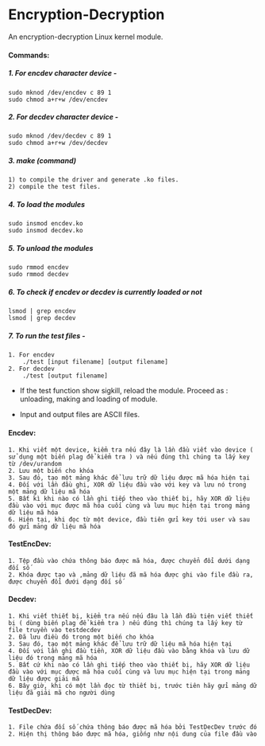 # Encryption-Decryption
An encryption-decryption Linux kernel module.

#### Commands: 

##### 1. For encdev character device -
	sudo mknod /dev/encdev c 89 1
	sudo chmod a+r+w /dev/encdev
	
##### 2. For decdev character device -
	sudo mknod /dev/decdev c 89 1
	sudo chmod a+r+w /dev/decdev
  
##### 3. make (command)
	1) to compile the driver and generate .ko files.
	2) compile the test files.
	
##### 4. To load the modules
	sudo insmod encdev.ko
	sudo insmod decdev.ko
	
##### 5. To unload the modules
	sudo rmmod encdev
	sudo rmmod decdev 

##### 6. To check if encdev or decdev is currently loaded or not
	lsmod | grep encdev
	lsmod | grep decdev
	
##### 7. To run the test files -
	1. For encdev
        ./test [input filename] [output filename]
	2. For decdev
        ./test [output filename]
	
- If the test function show sigkill, reload the module.
Proceed as : unloading, making and loading of module.

- Input and output files are ASCII files.

#### Encdev:
	1. Khi viết một device, kiểm tra nếu đây là lần đầu viết vào device ( sử dụng một biến plag để kiểm tra ) và nếu đúng thì chúng ta lấy key từ /dev/urandom
	2. Lưu một biến cho khóa
	3. Sau đó, tạo một mảng khác để lưu trữ dữ liệu được mã hóa hiện tại
	4. Đối với lần đầu ghi, XOR dữ liệu đầu vào với key và lưu nó trong một mảng dữ liệu mã hóa
	5. Bất kì khi nào có lần ghi tiếp theo vào thiết bị, hãy XOR dữ liệu đầu vào với mục được mã hóa cuối cùng và lưu mục hiện tại trong mảng dữ liệu mã hóa
	6. Hiện tại, khi đọc từ một device, đầu tiên gửi key tới user và sau đó gửi mảng dữ liệu mã hóa

#### TestEncDev:
	1. Tệp đầu vào chứa thông báo được mã hóa, được chuyển đổi dưới dạng đối số
	2. Khóa được tạo và ,mảng dữ liệu đã mã hóa được ghi vào file đầu ra, được chuyển đổi đưới dạng đối số 

#### Decdev:
	1. Khi viết thiết bị, kiểm tra nếu nếu đâu là lần đầu tiên viết thiết bị ( dùng biến plag để kiểm tra ) nếu đúng thì chúng ta lấy key từ file truyền vào testdecdev
	2. Đã lưu điều đó trong một biến cho khóa
	3. Sau đó, tạo một mảng khác để lưu trữ dữ liệu mã hóa hiện tại
	4. Đối với lần ghi đầu tiền, XOR dữ liệu đầu vào bằng khóa và lưu dữ liệu đó trong mảng mã hóa
	5. Bất cứ khi nào có lần ghi tiếp theo vào thiết bị, hãy XOR dữ liệu đầu vào với mục được mã hóa cuối cùng và lưu mục hiện tại trong mảng dữ liệu được giải mã
	6. Bây giờ, khi có một lần đọc từ thiết bị, trước tiên hãy gửi mảng dữ liệu đã giải mã cho người dùng

#### TestDecDev:
	1. File chứa đối số chứa thông báo được mã hóa bởi TestDecDev trước đó
	2. Hiện thị thông báo được mã hóa, giống như nội dung của file đầu vào
